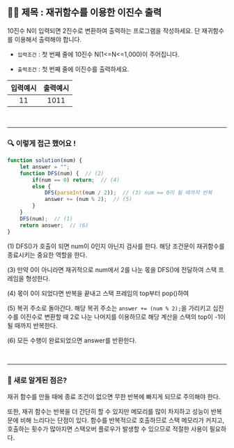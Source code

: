 ## ✍🏻 제목 : 재귀함수를 이용한 이진수 출력
10진수 N이 입력되면 2진수로 변환하여 출력하는 프로그램을 작성하세요. 단 재귀함수를 이용해서 출력해야 합니다.

- `입력조건` : 첫 번째 줄에 10진수 N(1<=N<=1,000)이 주어집니다.

- `출력조건` : 첫 번째 줄에 이진수를 출력하세요.

|입력예시|출력예시|
|:------:|:----:|
|11|1011|


</br>

---

### 🔍 이렇게 접근 했어요 !

```javascript
function solution(num) {
    let answer = "";
    function DFS(num) {  // (2)
        if(num == 0) return;  // (4)
        else {
            DFS(parseInt(num / 2));  // (3) num == 0이 될 때까지 반복
            answer += (num % 2);  // (5) 
        }
    }
    DFS(num);  // (1)
    return answer;  // (6)
}
```
(1) DFS()가 호출이 되면 num이 0인지 아닌지 검사를 한다. 해당 조건문이 재귀함수를 종료시키는 중요한 역할을 한다.

(3) 만약 0이 아니라면 재귀적으로 num에서 2를 나눈 몫을 DFS()에 전달하여 스택 프레임을 형성한다. 

(4) 몫이 0이 되었다면 반복을 끝내고 스택 프레임의 top부터 pop()하여 

(5) 복귀 주소로 돌아간다. 해당 복귀 주소는 `answer += (num % 2);`을 가리키고 십진수를 이진수로 변환할 때 2로 나눈 나머지를 이용하므로 해당 계산을 스택의 top이 -1이 될 때까지 반복한다. 

(6) 모든 수행이 완료되었으면 answer를 반환한다.

</br>

---

### 🎉 새로 알게된 점은?
재귀 함수를 만들 때에 종료 조건이 없으면 무한 반복에 빠지게 되므로 주의해야 한다.

또한, 재귀 함수는 반복을 더 간단히 할 수 있지만  메모리를 많이 차지하고 성능이 반복문에 비해 느리다는 단점이 있다. 함수를 반복적으로 호출하므로 스택 메모리가 커지고, 호출하는 횟수가 많아지면 스택오버 플로우가 발생할 수 있으므로 적절한 사용이 필요하다.

